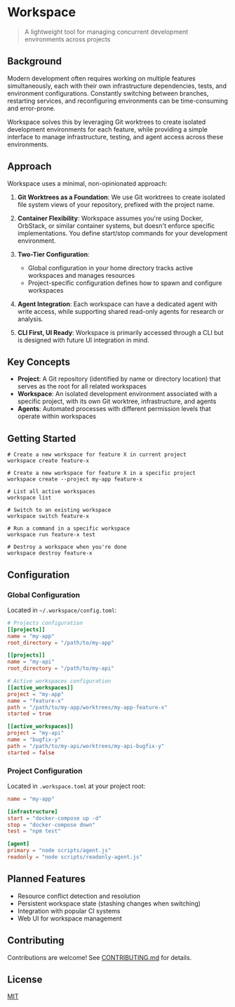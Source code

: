 # Workspace

> A lightweight tool for managing concurrent development environments across projects

## Background

Modern development often requires working on multiple features simultaneously, each with their own infrastructure dependencies, tests, and environment configurations. Constantly switching between branches, restarting services, and reconfiguring environments can be time-consuming and error-prone.

Workspace solves this by leveraging Git worktrees to create isolated development environments for each feature, while providing a simple interface to manage infrastructure, testing, and agent access across these environments.

## Approach

Workspace uses a minimal, non-opinionated approach:

1. **Git Worktrees as a Foundation**: We use Git worktrees to create isolated file system views of your repository, prefixed with the project name.

2. **Container Flexibility**: Workspace assumes you're using Docker, OrbStack, or similar container systems, but doesn't enforce specific implementations. You define start/stop commands for your development environment.

3. **Two-Tier Configuration**:
   - Global configuration in your home directory tracks active workspaces and manages resources
   - Project-specific configuration defines how to spawn and configure workspaces

4. **Agent Integration**: Each workspace can have a dedicated agent with write access, while supporting shared read-only agents for research or analysis.

5. **CLI First, UI Ready**: Workspace is primarily accessed through a CLI but is designed with future UI integration in mind.

## Key Concepts

- **Project**: A Git repository (identified by name or directory location) that serves as the root for all related workspaces
- **Workspace**: An isolated development environment associated with a specific project, with its own Git worktree, infrastructure, and agents
- **Agents**: Automated processes with different permission levels that operate within workspaces

## Getting Started

```
# Create a new workspace for feature X in current project
workspace create feature-x

# Create a new workspace for feature X in a specific project
workspace create --project my-app feature-x

# List all active workspaces
workspace list

# Switch to an existing workspace
workspace switch feature-x

# Run a command in a specific workspace
workspace run feature-x test

# Destroy a workspace when you're done
workspace destroy feature-x
```

## Configuration

### Global Configuration

Located in `~/.workspace/config.toml`:

```toml
# Projects configuration
[[projects]]
name = "my-app"
root_directory = "/path/to/my-app"

[[projects]]
name = "my-api"
root_directory = "/path/to/my-api"

# Active workspaces configuration
[[active_workspaces]]
project = "my-app"
name = "feature-x"
path = "/path/to/my-app/worktrees/my-app-feature-x"
started = true

[[active_workspaces]]
project = "my-api"
name = "bugfix-y"
path = "/path/to/my-api/worktrees/my-api-bugfix-y"
started = false
```

### Project Configuration

Located in `.workspace.toml` at your project root:

```toml
name = "my-app"

[infrastructure]
start = "docker-compose up -d"
stop = "docker-compose down"
test = "npm test"

[agent]
primary = "node scripts/agent.js"
readonly = "node scripts/readonly-agent.js"
```

## Planned Features

- Resource conflict detection and resolution
- Persistent workspace state (stashing changes when switching)
- Integration with popular CI systems
- Web UI for workspace management

## Contributing

Contributions are welcome! See [CONTRIBUTING.md](CONTRIBUTING.md) for details.

## License

[MIT](LICENSE)
